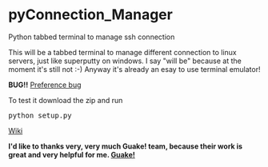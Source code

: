 pyConnection_Manager
====================

Python tabbed terminal to manage ssh connection


This will be a tabbed terminal to manage different connection to linux servers, just like superputty on windows.
I say "will be" because at the moment it's still not :-)
Anyway it's already an esay to use terminal emulator!

<b>BUG!!</b>
<a href="https://github.com/maurelio79/pyConnection_Manager/issues/3">Preference bug</a>

To test it download the zip and run
<pre>python setup.py</pre>

<a href="https://github.com/maurelio79/pyConnection_Manager/wiki">Wiki</a>

<b>I'd like to thanks very, very much Guake! team, because their work is great and very helpful for me.
<a href="https://github.com/Guake/guake">Guake!</a></b>
